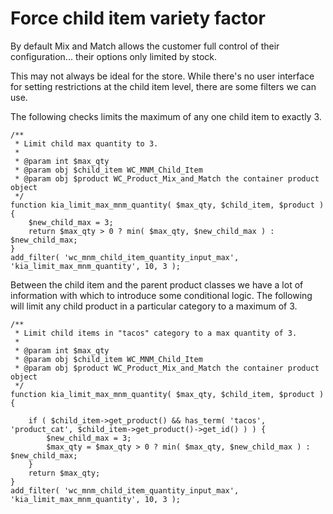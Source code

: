 # Force child item variety factor

By default Mix and Match allows the customer full control of their configuration... their options only limited by stock. 

This may not always be ideal for the store. While there's no user interface for setting restrictions at the child item level, there are some filters we can use.

The following checks limits the maximum of any one child item to exactly 3.

```[php]
/**
 * Limit child max quantity to 3.
 *
 * @param int $max_qty
 * @param obj $child_item WC_MNM_Child_Item
 * @param obj $product WC_Product_Mix_and_Match the container product object
 */
function kia_limit_max_mnm_quantity( $max_qty, $child_item, $product ) {
    $new_child_max = 3;
    return $max_qty > 0 ? min( $max_qty, $new_child_max ) : $new_child_max;
}
add_filter( 'wc_mnm_child_item_quantity_input_max', 'kia_limit_max_mnm_quantity', 10, 3 );
```

Between the child item and the parent product classes we have a lot of information with which to introduce some conditional logic. The following will limit any child product in a particular category to a maximum of 3.

```[php]
/**
 * Limit child items in "tacos" category to a max quantity of 3.
 *
 * @param int $max_qty
 * @param obj $child_item WC_MNM_Child_Item
 * @param obj $product WC_Product_Mix_and_Match the container product object
 */
function kia_limit_max_mnm_quantity( $max_qty, $child_item, $product ) {
	
    if ( $child_item->get_product() && has_term( 'tacos', 'product_cat', $child_item->get_product()->get_id() ) ) {
        $new_child_max = 3;
        $max_qty = $max_qty > 0 ? min( $max_qty, $new_child_max ) : $new_child_max;
    }
    return $max_qty;
}
add_filter( 'wc_mnm_child_item_quantity_input_max', 'kia_limit_max_mnm_quantity', 10, 3 );
```